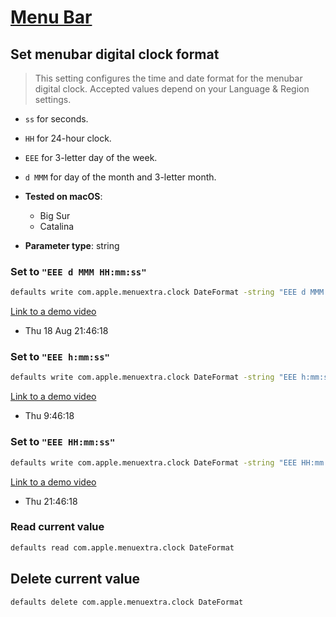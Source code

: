 # [Menu Bar](../readme.md)

## Set menubar digital clock format

> This setting configures the time and date format for the menubar digital clock.
Accepted values depend on your Language & Region settings.

- `ss` for seconds.
- `HH` for 24-hour clock.
- `EEE` for 3-letter day of the week.
- `d MMM` for day of the month and 3-letter month.


- **Tested on macOS**:
  * Big Sur
  * Catalina
- **Parameter type**: string

### Set to `"EEE d MMM HH:mm:ss"`
```bash
defaults write com.apple.menuextra.clock DateFormat -string "EEE d MMM HH:mm:ss"
```
[Link to a demo video](EEE_d_MMM_HH.mm.ss.mp4)
- Thu 18 Aug 21:46:18

### Set to `"EEE h:mm:ss"`
```bash
defaults write com.apple.menuextra.clock DateFormat -string "EEE h:mm:ss"
```
[Link to a demo video](EEE_h.mm.ss.mp4)
- Thu 9:46:18

### Set to `"EEE HH:mm:ss"`
```bash
defaults write com.apple.menuextra.clock DateFormat -string "EEE HH:mm:ss"
```
[Link to a demo video](EEE_HH.mm.ss.mp4)
- Thu 21:46:18

### Read current value
```bash
defaults read com.apple.menuextra.clock DateFormat
```

## Delete current value
```bash
defaults delete com.apple.menuextra.clock DateFormat
```
